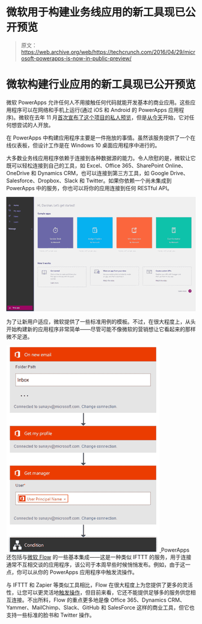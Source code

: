 # 微软用于构建业务线应用的新工具现已公开预览 

> 原文：<https://web.archive.org/web/https://techcrunch.com/2016/04/29/microsoft-powerapps-is-now-in-public-preview/>

# 微软构建行业应用的新工具现已公开预览

微软 PowerApps 允许任何人不用接触任何代码就能开发基本的商业应用。这些应用程序可以在网络和手机上运行(通过 iOS 和 Android 的 PowerApps 应用程序)。微软在去年 11 月[首次宣布了这个项目的私人预览](https://web.archive.org/web/20221207103659/https://beta.techcrunch.com/2015/11/30/microsoft-launches-powerapps-to-make-building-business-apps-easier/)，但是[从今天](https://web.archive.org/web/20221207103659/https://powerapps.microsoft.com/en-us/blog/powerapps-public-preview/)开始，它对任何想尝试的人开放。

在 PowerApps 中构建应用程序主要是一件拖放的事情。虽然该服务提供了一个在线仪表板，但设计工作是在 Windows 10 桌面应用程序中进行的。

大多数业务线应用程序依赖于连接到各种数据源的能力。令人欣慰的是，微软让它既可以轻松连接到自己的工具，如 Excel、Office 365、SharePoint Online、OneDrive 和 Dynamics CRM，也可以连接到第三方工具，如 Google Drive、Salesforce、Dropbox、Slack 和 Twitter。如果你依赖一个尚未集成到 PowerApps 中的服务，你也可以将你的应用连接到任何 RESTful API。

[![5c54a318-05e4-414c-a2e3-84982cf8ff3d](img/9fef2970fc0e7478e8f032a0cf8b42b7.png)](https://web.archive.org/web/20221207103659/https://beta.techcrunch.com/wp-content/uploads/2016/04/5c54a318-05e4-414c-a2e3-84982cf8ff3d.png)

为了让新用户适应，微软提供了一些标准用例的模板。不过，在很大程度上，从头开始构建新的应用程序非常简单——尽管可能不像微软的营销想让它看起来的那样微不足道。

[![download (1)](img/9a8e76f04017b91e2bb50df80e75f56a.png) ](https://web.archive.org/web/20221207103659/https://beta.techcrunch.com/wp-content/uploads/2016/04/download-1.png) PowerApps 还包括与[微软 Flow](https://web.archive.org/web/20221207103659/https://flow.microsoft.com/) 的一些基本集成——这是一种类似 IFTTT 的服务，用于连接通常不互相交谈的应用程序，该公司于本周早些时候悄悄发布。例如，由于这一点，你可以从你的 PowerApps 应用程序中触发流操作。

与 IFTTT 和 Zapier 等类似工具相比，Flow 在很大程度上为您提供了更多的灵活性，让您可以更灵活地[触发操作](https://web.archive.org/web/20221207103659/https://flow.microsoft.com/en-us/blog/work-smarter-with-email/)，但目前来看，它还不能提供足够多的服务供您相互连接。不出所料，Flow 的重点更多地是像 Office 365、Dynamics CRM、Yammer、MailChimp、Slack、GitHub 和 SalesForce 这样的商业工具，但它也支持一些标准的脸书和 Twitter 操作。
